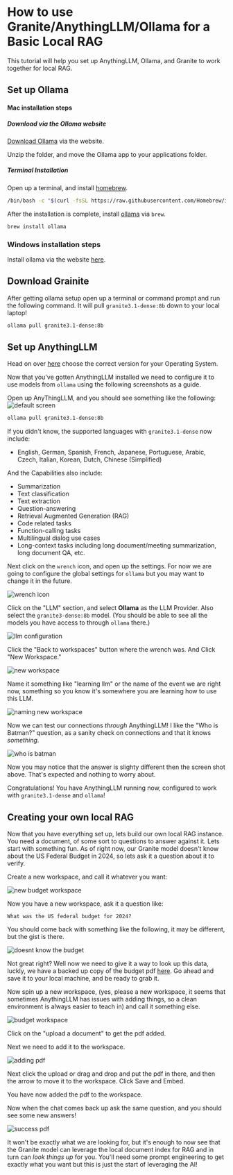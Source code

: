 # How to use Granite/AnythingLLM/Ollama for a Basic Local RAG

This tutorial will help you set up AnythingLLM, Ollama, and Granite to work
together for local RAG.

## Set up Ollama

#### Mac installation steps

##### Download via the Ollama website

[Download Ollama](https://ollama.com/download/Ollama-darwin.zip) via the website.

Unzip the folder, and move the Ollama app to your applications folder.

##### Terminal Installation

Open up a terminal, and install [homebrew](https://brew.sh/).

```bash
/bin/bash -c "$(curl -fsSL https://raw.githubusercontent.com/Homebrew/install/HEAD/install.sh)"
```

After the installation is complete, install [ollama](https://ollama.com) via `brew`.

```bash
brew install ollama
```

### Windows installation steps

Install ollama via the website [here](https://ollama.com/download/windows).

## Download Grainite

After getting ollama setup open up a terminal or command prompt and run the following command. It
will pull `granite3.1-dense:8b` down to your local laptop!

```bash
ollama pull granite3.1-dense:8b
```

## Set up AnythingLLM

Head on over [here](https://anythingllm.com/desktop) choose the correct version
for your Operating System.

Now that you've gotten AnythingLLM installed we need to configure it to use models from `ollama` using the following screenshots as a guide.

Open up AnyThingLLM, and you should see something like the following:
![default screen](./images/anythingllm_open_screen.png)

```bash
ollama pull granite3.1-dense:8b
```

If you didn't know, the supported languages with `granite3.1-dense` now include:

- English, German, Spanish, French, Japanese, Portuguese, Arabic, Czech, Italian, Korean, Dutch, Chinese (Simplified)

And the Capabilities also include:

- Summarization
- Text classification
- Text extraction
- Question-answering
- Retrieval Augmented Generation (RAG)
- Code related tasks
- Function-calling tasks
- Multilingual dialog use cases
- Long-context tasks including long document/meeting summarization, long document QA, etc.

Next click on the `wrench` icon, and open up the settings. For now we are going to configure the global settings for `ollama`
but you may want to change it in the future.

![wrench icon](./images/anythingllm_wrench_icon.png)

Click on the "LLM" section, and select **Ollama** as the LLM Provider. Also select the `granite3-dense:8b` model. (You should be able to
see all the models you have access to through `ollama` there.)

![llm configuration](./images/anythingllm_llm_config.png)

Click the "Back to workspaces" button where the wrench was. And Click "New Workspace."

![new workspace](./images/anythingllm_new_workspace.png)

Name it something like "learning llm" or the name of the event we are right now, something so you know it's somewhere you are learning
how to use this LLM.

![naming new workspace](./images/anythingllm_naming_workspace.png)

Now we can test our connections _through_ AnythingLLM! I like the "Who is Batman?" question, as a sanity check on connections and that
it knows _something_.

![who is batman](./images/anythingllm_who_is_batman.png)

Now you may notice that the answer is slighty different then the screen shot above. That's expected and nothing to worry about.

Congratulations! You have AnythingLLM running now, configured to work with `granite3.1-dense` and `ollama`!

## Creating your own local RAG

Now that you have everything set up, lets build our own local RAG instance. You need a document, of some sort to questions to answer against
it. Lets start with something fun. As of right now, our Granite model doesn't know about the US Federal Budget in 2024, so lets
ask it a question about it to verify.

Create a new workspace, and call it whatever you want:

![new budget workspace](./images/new_budget_workspace.png)

Now you have a new workspace, ask it a question like:

```
What was the US federal budget for 2024?
```

You should come back with something like the following, it may be different, but the gist is there.

![doesnt know the budget](./images/doent_know.png)

Not great right? Well now we need to give it a way to look up this data, luckly, we have a backed up
copy of the budget pdf [here](https://github.com/user-attachments/files/18510560/budget_fy2024.pdf).
Go ahead and save it to your local machine, and be ready to grab it.

Now spin up a new workspace, (yes, please a new workspace, it seems that sometimes AnythingLLM has
issues with adding things, so a clean environment is always easier to teach in) and call it
something else.

![budget workspace](./images/budget_workspace.png)

Click on the "upload a document" to get the pdf added.

Next we need to add it to the workspace.

![adding pdf](./images/adding_pdf.png)

Next click the upload or drag and drop and put the pdf in there, and then the arrow to move it to the
workspace. Click Save and Embed.

You have now added the pdf to the workspace.

Now when the chat comes back up ask the same question, and you should see some new answers!

![success pdf](./images/success.png)

It won't be exactly what we are looking for, but it's enough to now see that the Granite model can
leverage the local document index for RAG and in turn can _look things up_ for you. You'll need some prompt engineering
to get exactly what you want but this is just the start of leveraging the AI!



